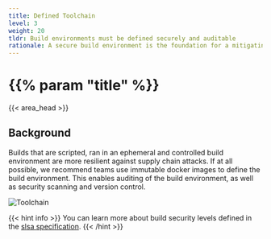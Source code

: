```yaml
---
title: Defined Toolchain
level: 3
weight: 20
tldr: Build environments must be defined securely and auditable
rationale: A secure build environment is the foundation for a mitigating software supply chain attacks.  Build environments defined as code protect against interference that can happen in the build and distribution processes.
---
```

# {{% param "title" %}}
{{< area_head >}}

## Background
Builds that are scripted, ran in an ephemeral and controlled build environment
are more resilient against supply chain attacks.  If at all possible, we
recommend teams use immutable docker images to define the build environment.
This enables auditing of the build environment, as well as security scanning and
version control.

![Toolchain](/images/toolchain.png)

{{< hint info >}}
You can learn more about build security levels defined in the [slsa specification](https://slsa.dev/spec/v0.1/requirements#scripted-build).
{{< /hint >}}

